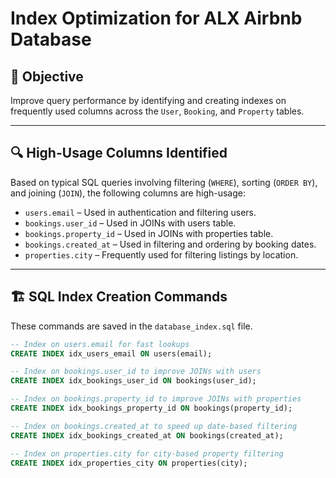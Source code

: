 # Index Optimization for ALX Airbnb Database

## 🧠 Objective

Improve query performance by identifying and creating indexes on frequently used columns across the `User`, `Booking`, and `Property` tables.

---

## 🔍 High-Usage Columns Identified

Based on typical SQL queries involving filtering (`WHERE`), sorting (`ORDER BY`), and joining (`JOIN`), the following columns are high-usage:

- `users.email` – Used in authentication and filtering users.
- `bookings.user_id` – Used in JOINs with users table.
- `bookings.property_id` – Used in JOINs with properties table.
- `bookings.created_at` – Used in filtering and ordering by booking dates.
- `properties.city` – Frequently used for filtering listings by location.

---

## 🏗️ SQL Index Creation Commands

These commands are saved in the `database_index.sql` file.

```sql
-- Index on users.email for fast lookups
CREATE INDEX idx_users_email ON users(email);

-- Index on bookings.user_id to improve JOINs with users
CREATE INDEX idx_bookings_user_id ON bookings(user_id);

-- Index on bookings.property_id to improve JOINs with properties
CREATE INDEX idx_bookings_property_id ON bookings(property_id);

-- Index on bookings.created_at to speed up date-based filtering
CREATE INDEX idx_bookings_created_at ON bookings(created_at);

-- Index on properties.city for city-based property filtering
CREATE INDEX idx_properties_city ON properties(city);
